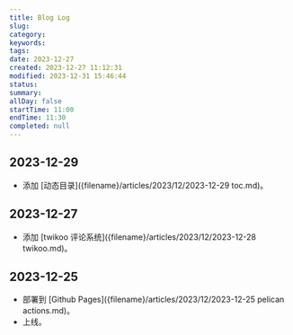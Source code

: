 ```yaml
---
title: Blog Log
slug: 
category: 
keywords: 
tags: 
date: 2023-12-27
created: 2023-12-27 11:12:31
modified: 2023-12-31 15:46:44
status: 
summary: 
allDay: false
startTime: 11:00
endTime: 11:30
completed: null
---
```


## 2023-12-29

- 添加 [动态目录]({filename}/articles/2023/12/2023-12-29 toc.md)。

## 2023-12-27

- 添加 [twikoo 评论系统]({filename}/articles/2023/12/2023-12-28 twikoo.md)。

## 2023-12-25

- 部署到 [Github Pages]({filename}/articles/2023/12/2023-12-25 pelican actions.md)。
- 上线。
